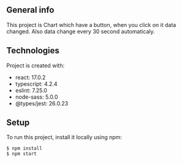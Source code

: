 ## General info
This project is Chart which have a button, when you click on it data changed.
Also data change every 30 second automaticaly.
	
## Technologies
Project is created with:
* react: 17.0.2
* typescript: 4.2.4
* eslint: 7.25.0
* node-sass: 5.0.0
* @types/jest: 26.0.23
	
## Setup
To run this project, install it locally using npm:

```
$ npm install
$ npm start
```